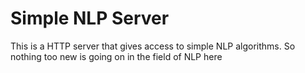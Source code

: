 # Simple NLP Server

This is a HTTP server that gives access to simple NLP algorithms. So nothing too new is going on in the field of NLP here
